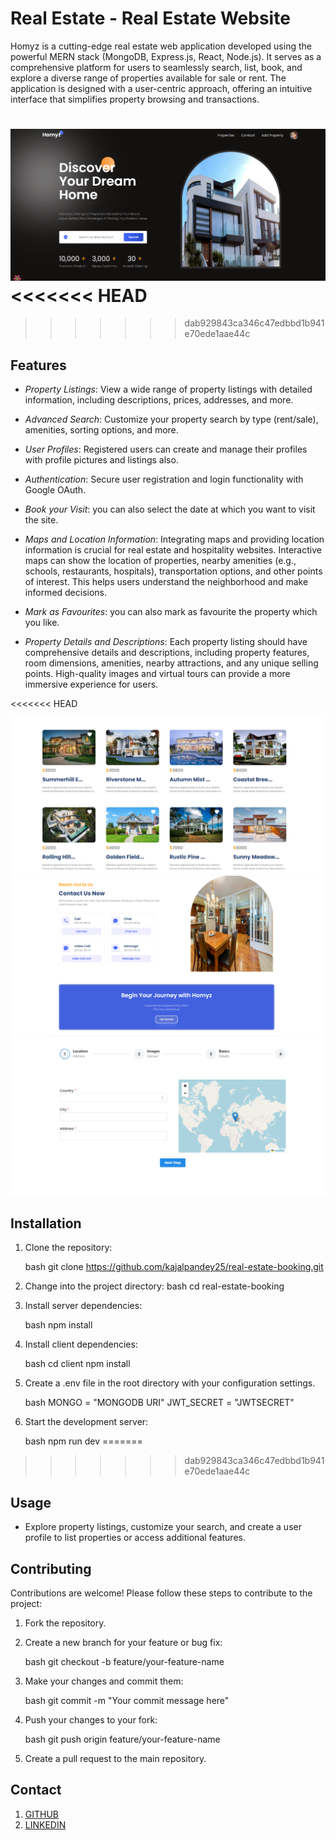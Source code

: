 # Real Estate - Real Estate Website


Homyz is a cutting-edge real estate web application developed using the powerful MERN stack (MongoDB, Express.js, React, Node.js). It serves as a comprehensive platform for users to seamlessly search, list, book, and explore a diverse range of properties available for sale or rent. The application is designed with a user-centric approach, offering an intuitive interface that simplifies property browsing and transactions.


![Screenshot 1](./client/public/Screenshot1.png)
<<<<<<< HEAD
=======

>>>>>>> dab929843ca346c47edbbd1b941e70ede1aae44c

## Features

- *Property Listings*: View a wide range of property listings with detailed information, including descriptions, prices, addresses, and more.

- *Advanced Search*: Customize your property search by type (rent/sale), amenities, sorting options, and more.

- *User Profiles*: Registered users can create and manage their profiles with profile pictures and listings also.

- *Authentication*: Secure user registration and login functionality with Google OAuth.

- *Book your Visit*: you can also select the date at which you want to visit the site.

- *Maps and Location Information*: Integrating maps and providing location information is crucial for real estate and hospitality websites. Interactive maps can show the location of properties, nearby amenities (e.g., schools, restaurants, hospitals), transportation options, and other points of interest. This helps users understand the neighborhood and make informed decisions.

- *Mark as Favourites*: you can also mark as favourite the property which you like.

- *Property Details and Descriptions*: Each property listing should have comprehensive details and descriptions, including property features, room dimensions, amenities, nearby attractions, and any unique selling points. High-quality images and virtual tours can provide a more immersive experience for users.

<<<<<<< HEAD


![Screenshot 1](./client/public/Screenshot2.png)
![Screenshot 1](./client/public/Screenshot3.png)
![Screenshot 1](./client/public/Screenshot4.png)


## Installation

1. Clone the repository:

   bash
   git clone https://github.com/kajalpandey25/real-estate-booking.git
   

2. Change into the project directory:
   bash
   cd real-estate-booking
   
3. Install server dependencies:

   bash
   npm install
   

4. Install client dependencies:

   bash
   cd client
   npm install
   

5. Create a .env file in the root directory with your configuration settings.

   bash
   MONGO = "MONGODB URI"
   JWT_SECRET = "JWTSECRET"
   

6. Start the development server:

   bash
   npm run dev
=======
>>>>>>> dab929843ca346c47edbbd1b941e70ede1aae44c

## Usage

- Explore property listings, customize your search, and create a user profile to list properties or access additional features.

## Contributing

Contributions are welcome! Please follow these steps to contribute to the project:

1. Fork the repository.
2. Create a new branch for your feature or bug fix:

   bash
   git checkout -b feature/your-feature-name
   

3. Make your changes and commit them:

   bash
   git commit -m "Your commit message here"
   

4. Push your changes to your fork:

   bash
   git push origin feature/your-feature-name
   

5. Create a pull request to the main repository.

## Contact

1. [GITHUB](https://github.com/kajalpandey25)
2. [LINKEDIN](https://www.linkedin.com/in//kajal-pandey-08b312260/)
